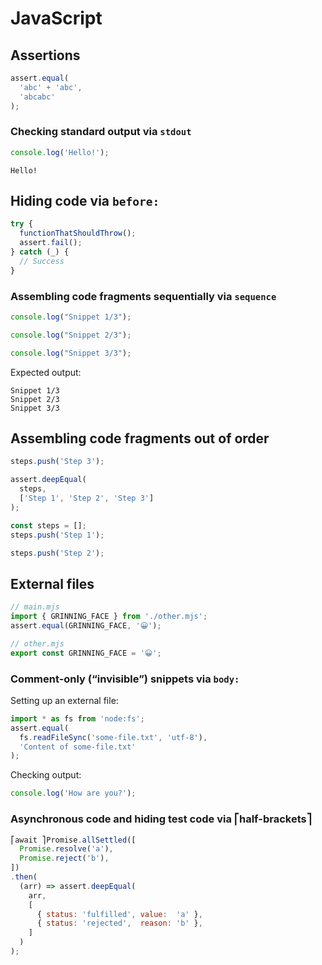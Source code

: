 # JavaScript

## Assertions

```js
assert.equal(
  'abc' + 'abc',
  'abcabc'
);
```

### Checking standard output via `stdout`

<!--marktest stdout="stdout-hello"-->
```js
console.log('Hello!');
```

<!--marktest id="stdout-hello"-->
```
Hello!
```

## Hiding code via `before:`

<!--marktest before:
function functionThatShouldThrow() {
  throw new Error();
}
-->
```js
try {
  functionThatShouldThrow();
  assert.fail();
} catch (_) {
  // Success
}
```

### Assembling code fragments sequentially via `sequence`

<!--marktest sequence="1/3" stdout="sequence-output"-->
```js
console.log("Snippet 1/3");
```

<!--marktest sequence="2/3"-->
```js
console.log("Snippet 2/3");
```

<!--marktest sequence="3/3"-->
```js
console.log("Snippet 3/3");
```

Expected output:

<!--marktest id="sequence-output"-->
```
Snippet 1/3
Snippet 2/3
Snippet 3/3
```

## Assembling code fragments out of order

<!--marktest include="step1, step2, $THIS"-->
```js
steps.push('Step 3');

assert.deepEqual(
  steps,
  ['Step 1', 'Step 2', 'Step 3']
);
```

<!--marktest id="step1"-->
```js
const steps = [];
steps.push('Step 1');
```

<!--marktest id="step2"-->
```js
steps.push('Step 2');
```

## External files

<!--marktest external="other>other.mjs"-->
```js
// main.mjs
import { GRINNING_FACE } from './other.mjs';
assert.equal(GRINNING_FACE, '😀');
```

<!--marktest id="other"-->
```js
// other.mjs
export const GRINNING_FACE = '😀';
```

### Comment-only (“invisible”) snippets via `body:`

Setting up an external file:

<!--marktest writeInner="some-file.txt" body:
Content of some-file.txt
-->

```js
import * as fs from 'node:fs';
assert.equal(
  fs.readFileSync('some-file.txt', 'utf-8'),
  'Content of some-file.txt'
);
```

Checking output:

<!--marktest stdout="stdout-how-are-you"-->
```js
console.log('How are you?');
```

<!--marktest id="stdout-how-are-you" body:
How are you?
-->

### Asynchronous code and hiding test code via ⎡half-brackets⎤

```js
⎡await ⎤Promise.allSettled([
  Promise.resolve('a'),
  Promise.reject('b'),
])
.then(
  (arr) => assert.deepEqual(
    arr,
    [
      { status: 'fulfilled', value:  'a' },
      { status: 'rejected',  reason: 'b' },
    ]
  )
);
```
